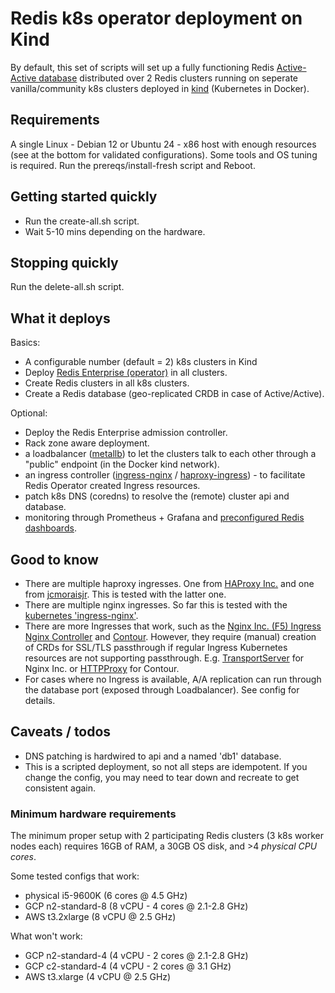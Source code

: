 # Redis k8s operator deployment on Kind

By default, this set of scripts will set up a fully functioning Redis [Active-Active database](https://redis.io/active-active/) distributed over 2 Redis clusters running on seperate vanilla/community k8s clusters deployed in [kind](https://kind.sigs.k8s.io/) (Kubernetes in Docker).

## Requirements

A single Linux - Debian 12 or Ubuntu 24 - x86 host with enough resources (see at the bottom for validated configurations).
Some tools and OS tuning is required. Run the prereqs/install-fresh script and Reboot.

## Getting started quickly

- Run the create-all.sh script.
- Wait 5-10 mins depending on the hardware.

## Stopping quickly 

Run the delete-all.sh script.

## What it deploys

Basics:

- A configurable number (default = 2) k8s clusters in Kind
- Deploy [Redis Enterprise (operator)](https://redis.io/docs/latest/operate/kubernetes/architecture/operator/) in all clusters.
- Create Redis clusters in all k8s clusters. 
- Create a Redis database (geo-replicated CRDB in case of Active/Active).

Optional: 
- Deploy the Redis Enterprise admission controller.
- Rack zone aware deployment.
- a loadbalancer ([metallb](https://metallb.universe.tf/)) to let the clusters talk to each other through a "public" endpoint (in the Docker kind network).
- an ingress controller ([ingress-nginx](https://github.com/kubernetes/ingress-nginx) / [haproxy-ingress](https://github.com/jcmoraisjr/haproxy-ingress)) - to facilitate Redis Operator created Ingress resources.
- patch k8s DNS (coredns) to resolve the (remote) cluster api and database.
- monitoring through Prometheus + Grafana and [preconfigured Redis dashboards](https://github.com/redis-field-engineering/redis-enterprise-observability/tree/main/grafana).

## Good to know

- There are multiple haproxy ingresses. One from [HAProxy Inc.](https://github.com/haproxytech/kubernetes-ingress) and one from [jcmoraisjr](https://github.com/jcmoraisjr/haproxy-ingress). This is tested with the latter one.
- There are multiple nginx ingresses. So far this is tested with the [kubernetes 'ingress-nginx'](https://github.com/kubernetes/ingress-nginx). 
- There are more Ingresses that work, such as the [Nginx Inc. (F5) Ingress Nginx Controller](https://docs.nginx.com/nginx-ingress-controller/overview/design/) and [Contour](https://projectcontour.io/). However, they require (manual) creation of CRDs for SSL/TLS passthrough if regular Ingress Kubernetes resources are not supporting passthrough. E.g. [TransportServer](https://docs.nginx.com/nginx-ingress-controller/configuration/transportserver-resource/) for Nginx Inc. or [HTTPProxy](https://projectcontour.io/docs/1.30/config/api/) for Contour.
- For cases where no Ingress is available, A/A replication can run through the database port (exposed through Loadbalancer). See config for details.

## Caveats / todos

- DNS patching is hardwired to api and a named 'db1' database. 
- This is a scripted deployment, so not all steps are idempotent. If you change the config, you may need to tear down and recreate to get consistent again.

### Minimum hardware requirements

The minimum proper setup with 2 participating Redis clusters (3 k8s worker nodes each) requires 16GB of RAM, a 30GB OS disk, and >4 *physical CPU cores*.

Some tested configs that work:
- physical i5-9600K (6 cores @ 4.5 GHz)
- GCP n2-standard-8 (8 vCPU - 4 cores @ 2.1-2.8 GHz)
- AWS t3.2xlarge (8 vCPU @ 2.5 GHz)

What won't work:
- GCP n2-standard-4 (4 vCPU - 2 cores @ 2.1-2.8 GHz)
- GCP c2-standard-4 (4 vCPU - 2 cores @ 3.1 GHz)
- AWS t3.xlarge (4 vCPU @ 2.5 GHz)
